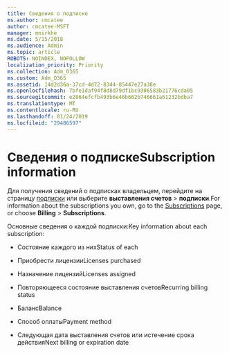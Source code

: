 ```yaml
---
title: Сведения о подписке
ms.author: cmcatee
author: cmcatee-MSFT
manager: mnirkhe
ms.date: 5/15/2018
ms.audience: Admin
ms.topic: article
ROBOTS: NOINDEX, NOFOLLOW
localization_priority: Priority
ms.collection: Adm_O365
ms.custom: Adm_O365
ms.assetid: 14d2d36a-37cd-4d72-8344-85447e27a38e
ms.openlocfilehash: 7bfe1daf94f8d8d79df1bc9306583b21776cda05
ms.sourcegitcommit: e2864efcfb493b6e46b662b746661a61232bdba7
ms.translationtype: MT
ms.contentlocale: ru-RU
ms.lasthandoff: 01/24/2019
ms.locfileid: "29486597"
---
```

# <a name="subscription-information"></a><span data-ttu-id="17f3e-102">Сведения о подписке</span><span class="sxs-lookup"><span data-stu-id="17f3e-102">Subscription information</span></span>

<span data-ttu-id="17f3e-103">Для получения сведений о подписках владельцем, перейдите на страницу [подписки](https://go.microsoft.com/fwlink/p/?linkid=842054) или выберите **выставления счетов** \> **подписки**.</span><span class="sxs-lookup"><span data-stu-id="17f3e-103">For information about the subscriptions you own, go to the [Subscriptions](https://go.microsoft.com/fwlink/p/?linkid=842054) page, or choose **Billing** \> **Subscriptions**.</span></span>
  
<span data-ttu-id="17f3e-104">Основные сведения о каждой подписки:</span><span class="sxs-lookup"><span data-stu-id="17f3e-104">Key information about each subscription:</span></span>
  
- <span data-ttu-id="17f3e-105">Состояние каждого из них</span><span class="sxs-lookup"><span data-stu-id="17f3e-105">Status of each</span></span>
    
- <span data-ttu-id="17f3e-106">Приобрести лицензии</span><span class="sxs-lookup"><span data-stu-id="17f3e-106">Licenses purchased</span></span>
    
- <span data-ttu-id="17f3e-107">Назначение лицензий</span><span class="sxs-lookup"><span data-stu-id="17f3e-107">Licenses assigned</span></span>
    
- <span data-ttu-id="17f3e-108">Повторяющееся состояние выставления счетов</span><span class="sxs-lookup"><span data-stu-id="17f3e-108">Recurring billing status</span></span>
    
- <span data-ttu-id="17f3e-109">Баланс</span><span class="sxs-lookup"><span data-stu-id="17f3e-109">Balance</span></span>
    
- <span data-ttu-id="17f3e-110">Способ оплаты</span><span class="sxs-lookup"><span data-stu-id="17f3e-110">Payment method</span></span>
    
- <span data-ttu-id="17f3e-111">Следующая дата выставления счетов или истечение срока действия</span><span class="sxs-lookup"><span data-stu-id="17f3e-111">Next billing or expiration date</span></span>
    

